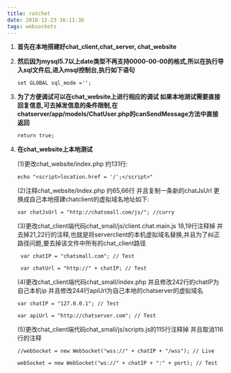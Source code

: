 ```yaml
---
title: ratchet
date: 2018-12-23 16:11:36
tags: websockets
---
```



1. **首先在本地搭建好chat_client,chat_server, chat_website**

2. **然后因为mysql5.7以上date类型不再支持0000-00-00的格式,所以在执行导入sql文件后,进入msql控制台,执行如下语句**
	```
	set GLOBAL sql_mode ='';
	```

3. **为了方便调试可以在chat_website上进行相应的调试
	如果本地测试需要直接回复信息,可去掉发信息的条件限制,在
	chatserver/app/models/ChatUser.php的canSendMessage方法中直接返回**
	```
	return true;
	```
	

4.	**在chat_website上本地测试**
	
	(1)更改chat_website/index.php 约131行:

	```
	echo "<script>location.href = '/';</script>"
	```

	(2)注释chat_website/index.php 约65,66行 并且复制一条新的chatJsUrl 更换成自己本地搭建chatclient的虚拟域名地址如下:

	```
	var chatJsUrl = "http://chatsmall.com/js/"; //curry
	```

	(3)更改chat_client端代码chat_small/js/client.chat.main.js 18,19行注释掉 并去掉21,22行的注释,也就是将serverclient的本机虚拟域名替换,并且为了纠正路径问题,要去掉该文件中所有的chat_client路径
	
	```
	 var chatIP = "chatsmall.com"; // Test
	```
	```
	 var chatUrl = "http://" + chatIP; // Test
	```

	(4)更改chat_client端代码chat_small/index.php
	并且修改242行的chatIP为自己本机ip
	并且修改244行apiUrl为自己本地的chatserver的虚拟域名
	
	```
	var chatIP = "127.0.0.1"; // Test
	```

	```
	var apiUrl = "http://chatserver.com"; // Test
	```

	(5)更改chat_client端代码chat_small/js/scripts.js的115行注释掉 并且取消116行的注释

	```
	//webSocket = new WebSocket("wss://" + chatIP + "/wss"); // Live
	```

	```
	webSocket = new WebSocket("ws://" + chatIP + ":" + port); // Test
	```
		
		
	
 
 





